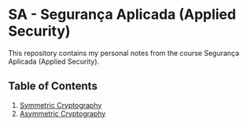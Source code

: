 # SA - Segurança Aplicada (Applied Security)
This repository contains my personal notes from the course Segurança Aplicada (Applied Security).

## Table of Contents
1. [Symmetric Cryptography](./01-symmetric-cryptography.md)
2. [Asymmetric Cryptography](./02-asymmetric-cryptography.md)